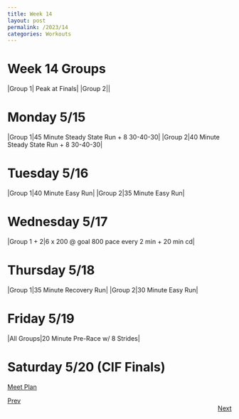 ```yaml
---
title: Week 14
layout: post
permalink: /2023/14
categories: Workouts
---
```



# Week 14 Groups

|Group 1| Peak at Finals|
|Group 2||

# Monday 5/15

|Group 1|45 Minute Steady State Run + 8 30-40-30| 
|Group 2|40 Minute Steady State Run + 8 30-40-30| 

# Tuesday 5/16

|Group 1|40 Minute Easy Run|
|Group 2|35 Minute Easy Run| 

# Wednesday 5/17 

|Group 1 + 2|6 x 200 @ goal 800 pace every 2 min + 20 min cd|

# Thursday 5/18

|Group 1|35 Minute Recovery Run|
|Group 2|30 Minute Easy Run| 

# Friday 5/19 

|All Groups|20 Minute Pre-Race w/ 8 Strides|

# Saturday 5/20 (CIF Finals)

[Meet Plan]({{site.baseurl}}/2023/CIFF)

<div style="text-align: left"> <a href="{{site.baseurl}}/2023/13">Prev</a></div> 
<div style="text-align: right"> <a href="{{site.baseurl}}/2023/15">Next</a></div>